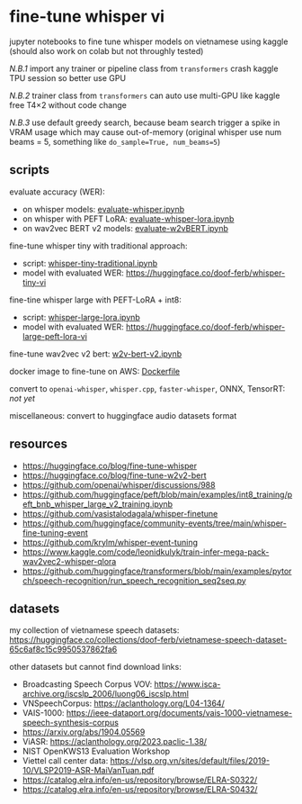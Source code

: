 # fine-tune whisper vi

jupyter notebooks to fine tune whisper models on vietnamese using kaggle (should also work on colab but not throughly tested)

*N.B.1* import any trainer or pipeline class from `transformers` crash kaggle TPU session so better use GPU

*N.B.2* trainer class from `transformers` can auto use multi-GPU like kaggle free T4×2 without code change

*N.B.3* use default greedy search, because beam search trigger a spike in VRAM usage which may cause out-of-memory (original whisper use num beams = 5, something like `do_sample=True, num_beams=5`)

## scripts

evaluate accuracy (WER):
- on whisper models: [evaluate-whisper.ipynb](eval/evaluate-whisper.ipynb)
- on whisper with PEFT LoRA: [evaluate-whisper-lora.ipynb](eval/evaluate-whisper-lora.ipynb)
- on wav2vec BERT v2 models: [evaluate-w2vBERT.ipynb](eval/evaluate-w2vBERT.ipynb)

fine-tune whisper tiny with traditional approach:
- script: [whisper-tiny-traditional.ipynb](train/whisper-tiny-traditional.ipynb)
- model with evaluated WER: https://huggingface.co/doof-ferb/whisper-tiny-vi

fine-tine whisper large with PEFT-LoRA + int8:
- script: [whisper-large-lora.ipynb](train/whisper-large-lora.ipynb)
- model with evaluated WER: https://huggingface.co/doof-ferb/whisper-large-peft-lora-vi

fine-tune wav2vec v2 bert: [w2v-bert-v2.ipynb](train/w2v-bert-v2.ipynb)

docker image to fine-tune on AWS: [Dockerfile](docker/Dockerfile)

convert to `openai-whisper`, `whisper.cpp`, `faster-whisper`, ONNX, TensorRT: *not yet*

miscellaneous: convert to huggingface audio datasets format

## resources

- https://huggingface.co/blog/fine-tune-whisper
- https://huggingface.co/blog/fine-tune-w2v2-bert
- https://github.com/openai/whisper/discussions/988
- https://github.com/huggingface/peft/blob/main/examples/int8_training/peft_bnb_whisper_large_v2_training.ipynb
- https://github.com/vasistalodagala/whisper-finetune
- https://github.com/huggingface/community-events/tree/main/whisper-fine-tuning-event
- https://github.com/krylm/whisper-event-tuning
- https://www.kaggle.com/code/leonidkulyk/train-infer-mega-pack-wav2vec2-whisper-qlora
- https://github.com/huggingface/transformers/blob/main/examples/pytorch/speech-recognition/run_speech_recognition_seq2seq.py

## datasets

my collection of vietnamese speech datasets: https://huggingface.co/collections/doof-ferb/vietnamese-speech-dataset-65c6af8c15c9950537862fa6

other datasets but cannot find download links:
- Broadcasting Speech Corpus VOV: https://www.isca-archive.org/iscslp_2006/luong06_iscslp.html
- VNSpeechCorpus: https://aclanthology.org/L04-1364/
- VAIS-1000: https://ieee-dataport.org/documents/vais-1000-vietnamese-speech-synthesis-corpus
- https://arxiv.org/abs/1904.05569
- ViASR: https://aclanthology.org/2023.paclic-1.38/
- NIST OpenKWS13 Evaluation Workshop
- Viettel call center data: https://vlsp.org.vn/sites/default/files/2019-10/VLSP2019-ASR-MaiVanTuan.pdf
- https://catalog.elra.info/en-us/repository/browse/ELRA-S0322/
- https://catalog.elra.info/en-us/repository/browse/ELRA-S0432/

